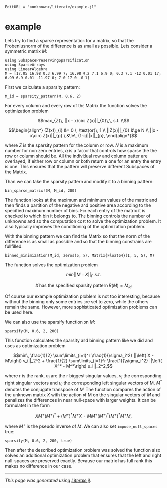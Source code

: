 ```@meta
EditURL = "<unknown>/literate/example.jl"
```

# example
Lets try to find a sparse representation for a matrix, so that the Frobeniusnorm of the difference
is as small as possible.
Lets consider a symmetric matrix $M$:

````@example example
using SubspacePreservingSparsification
using SparseArrays
using LinearAlgebra
M = [17.05 16.98 0.3 6.99 7; 16.98 0.2 7.1 6.9 0; 0.3 7.1 -12 0.01 17; 6.99 6.9 0.01 -11.97 0; 7 0 17 0 -0.1]
````

First we calculate a sparsity pattern:

````@example example
M_id = sparsity_pattern(M, 0.6, 2)
````

For every column and every row of the Matrix the function solves the optimization problem
```math
max_{Z}\, ||x - x\circ Z(x)||_{0}\,\, s.t. \\
```
```math
\begin{align*}
(Z(x))_{i} &= 0 \, \text{or}\, 1 \\
||Z(x)||_{0} &\ge N \\
||x - x\circ Z(x)||_{p} 	\,&\le\,  (1-q)||x||_{p},
\end{align*}
```
where $Z$ is the sparsity pattern for the column or row. $N$ is a maximum number for non zero entries,
$q$ is a factor that controls how sparse the the row or column should be. All the individual row and column
patter are overlayed, if either row or column or both return a one for an entry the entry is one.
This ensures that the pattern will preserve different Subspaces of the Matrix.

Than we can take the sparsity pattern and modify it to a binning pattern:

````@example example
bin_sparse_matrix!(M, M_id, 200)
````

The function looks at the maximum and minimum values of the matrix and then finds a partition
of the negative and positive area according to the specified maximum number of bins.
For each entry of the matrix it is checked to which bin it belongs to. The binning controls the
number of unknowns and so the computation cost to solve the optimization problem. It also typically
improves the conditioning of the optimization problem.

With the binning pattern we can find the Matrix so that the norm of the difference
is as small as possible and so that the binning constrains are fullfilled:

````@example example
binned_minimization(M_id, zeros(5, 5), Matrix{Float64}(I, 5, 5), M)
````

The function solves the optimization problem
```math
min ||M - X||_{F} \,\, s.t.
```
```math
X\, \text{has the specified sparsity pattern}\, B(M) = M_{id}
```
Of course our example optimization problem is not too interesting, because without the binning
only some entries are set to zero, while the others remain the same. However,
more sophisticated optimization problems can be used here.

We can also use the sparsify function on $M$:

````@example example
sparsify(M, 0.6, 2, 200)
````

This function calculates the sparsity and binning pattern like we did and uses as optimization problem
```math
min\, \frac{1}{2} \sum\limits_{i=1}^r \frac{1}{\sigma_i^2} ||\left( X - M\right) v_i||_2^2
+ \frac{1}{2} \sum\limits_{i=1}^r \frac{1}{\sigma_i^2} ||\left( X^* - M^*\right) u_i||_2^2,
```
where r is the rank, $\sigma_i$ are the r biggest singular values, $v_i$ the corresponding right singular vectors and $u_i$
the corresponding left singular vectors of M. $M^*$ denotes the conjugate transpose of $M$. The function compares the action of
the unknown matrix $X$ with the action of M on the singular vectors of $M$ and penalizes the differences in near null-space with
larger weights. It can be formulatet in the form
```math
X M^+(M^+)^* + (M^+)^*M^+X = MM^+(M^+)^* (M^+)^*M^+M,
```
where $M^+$ is the pseudo inverse of $M$.
We can also set `impose_null_spaces` true:

````@example example
sparsify(M, 0.6, 2, 200, true)
````

Then after the described optimization problem was solved the function also solves an additional optimization problem that
ensures that the left and right null-spaces are preserved exactly. Because our matrix has full rank this makes no difference in our case.

---

*This page was generated using [Literate.jl](https://github.com/fredrikekre/Literate.jl).*

